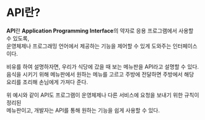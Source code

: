 # API란?

**API**란 **Application Programming Interface**의 약자로 응용 프로그램에서 사용할 수 있도록, <br>
운영체제나 프로그래밍 언어에서 제공하는 기능을 제어할 수 있게 도와주는 인터페이스이다.

비유를 하여 설명하자면, 우리가 식당에 갔을 때 보는 메뉴판을 API라고 설명할 수 있다. <br>
음식을 시키기 위해 메뉴판에서 원하는 메뉴를 고르고 주방에 전달하면 주방에서 해당 요리를 조리해 손님에게 가져다 준다.

위 예시와 같이 API도 프로그램이 운영체제나 다른 서비스에 요청을 보내기 위한 규칙이 정리된 <br>
메뉴판이고,
개발자는 API를 통해 원하는 기능을 쉽게 사용할 수 있다.
